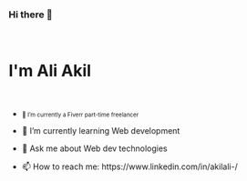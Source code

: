 <h3> Hi there 👋 </h3>
<br/>
<h1>I'm Ali Akil</h1>
<br/>
<div>
  <ul>
    <li>
      <p style="font-size:10px;">
 🔭 I’m currently a Fiverr part-time freelancer
      </p>
     </li>
     <li>
       <p>
 🌱 I’m currently learning Web development
          </p>
     </li>
    <li>
       <p>
 💬 Ask me about Web dev technologies
           </p>
     </li>
     <li>
       <p>
 📫 How to reach me: https://www.linkedin.com/in/akilali-/
       </p>
     </li>
  </ul>
</div>
